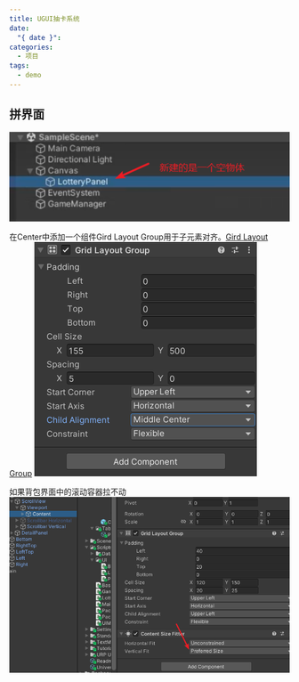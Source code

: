 ```yaml
---
title: UGUI抽卡系统
date:
  "{ date }": 
categories:
  - 项目
tags:
  - demo
---
```

## 拼界面
![](img/beishang20241211102412116.png)

在Center中添加一个组件Gird Layout Group用于子元素对齐。[Gird Layout Group](_posts/Gird%20Layout%20Group.md)
![](img/beishang20241211104712569.png)

如果背包界面中的滚动容器拉不动
![](img/beishang20241211171141793.png)
